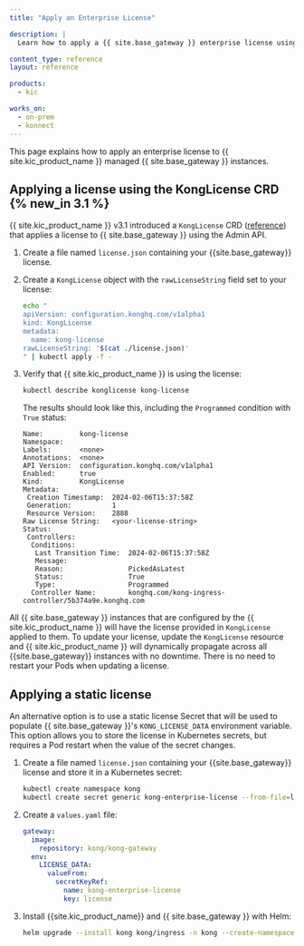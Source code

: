 ```yaml
---
title: "Apply an Enterprise License"

description: |
  Learn how to apply a {{ site.base_gateway }} enterprise license using the `KongLicense` CRD or Kubernetes secrets

content_type: reference
layout: reference

products:
  - kic

works_on:
  - on-prem
  - konnect
---
```


This page explains how to apply an enterprise license to {{ site.kic_product_name }} managed {{ site.base_gateway }} instances.
## Applying a license using the KongLicense CRD {% new_in 3.1 %}

{{ site.kic_product_name }} v3.1 introduced a `KongLicense` CRD ([reference](/kubernetes-ingress-controller/reference/custom-resources/#konglicense)) that applies a license to {{ site.base_gateway }} using the Admin API.

1. Create a file named `license.json` containing your {{site.base_gateway}} license.

1. Create a `KongLicense` object with the `rawLicenseString` field set to your license:

   ```bash
   echo "
   apiVersion: configuration.konghq.com/v1alpha1
   kind: KongLicense
   metadata:
     name: kong-license
   rawLicenseString: '$(cat ./license.json)'
   " | kubectl apply -f -
   ```

1. Verify that {{ site.kic_product_name }} is using the license:

   ```bash
   kubectl describe konglicense kong-license
   ```

   The results should look like this, including the `Programmed` condition with `True` status:

   ```text
   Name:         kong-license
   Namespace:
   Labels:       <none>
   Annotations:  <none>
   API Version:  configuration.konghq.com/v1alpha1
   Enabled:      true
   Kind:         KongLicense
   Metadata:
    Creation Timestamp:  2024-02-06T15:37:58Z
    Generation:          1
    Resource Version:    2888
   Raw License String:   <your-license-string>   
   Status:
    Controllers:
     Conditions:
      Last Transition Time:  2024-02-06T15:37:58Z
      Message:
      Reason:                PickedAsLatest
      Status:                True
      Type:                  Programmed
     Controller Name:        konghq.com/kong-ingress-controller/5b374a9e.konghq.com
   ```

All {{ site.base_gateway }} instances that are configured by the {{ site.kic_product_name }} will have the license provided in `KongLicense` applied to them.
To update your license, update the `KongLicense` resource and {{ site.kic_product_name }} will dynamically propagate across all {{site.base_gateway}} instances with no downtime.
There is no need to restart your Pods when updating a license.

## Applying a static license

An alternative option is to use a static license Secret that will be used to populate {{ site.base_gateway }}'s `KONG_LICENSE_DATA` environment variable. This option allows you to store the license in Kubernetes secrets, but requires a Pod restart when the value of the secret changes.

1. Create a file named `license.json` containing your {{site.base_gateway}} license and store it in a Kubernetes secret:

    ```bash
    kubectl create namespace kong
    kubectl create secret generic kong-enterprise-license --from-file=license=./license.json -n kong
    ```

1. Create a `values.yaml` file:

    ```yaml
    gateway:
      image:
        repository: kong/kong-gateway
      env:
        LICENSE_DATA:
          valueFrom:
            secretKeyRef:
              name: kong-enterprise-license
              key: license
    ```

1. Install {{site.kic_product_name}} and {{ site.base_gateway }} with Helm:

    ```bash
    helm upgrade --install kong kong/ingress -n kong --create-namespace --values ./values.yaml
    ```
